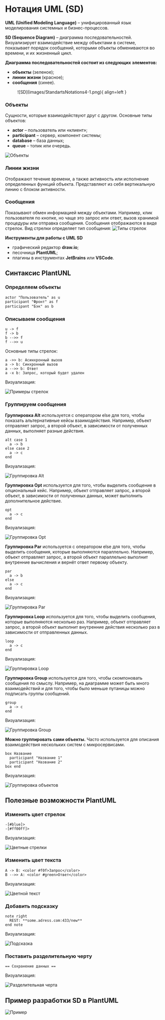 # Нотация UML (SD)

**UML (Unified Modeling Language)** – унифицированный язык моделирования системных и бизнес-процессов.

**SD (Sequence Diagram)** – диаграмма последовательностей. Визуализирует взаимодействие между объектами в системе, показывает порядок сообщений, которыми объекты обмениваются во времени, и их жизненный цикл.

**Диаграмма последовательностей состоит из следующих элементов:**

- **объекты** (зеленое);
- **линии жизни** (красное);
- **сообщения** (синее).

<figure markdown="span">
  ![SD](images/StandartsNotations4-1.png){ align=left }
</figure>

### Объекты
Сущности, которые взаимодействуют друг с другом. Основные типы объектов:
- **actor** – пользователь или «клиент»;
- **participant** – сервер, компонент системы;
- **database** – база данных;
- **queue** – топик или очередь.

![Объекты](images/StandartsNotations4-2.png)

### Линии жизни
Отображают течение времени, а также активность или исполнение определенных функций объекта. Представляют из себя вертикальную линию с блоком активности.

### Сообщения
Показывают обмен информацией между объектами. Например, клик пользователя по кнопке, но чаще это запрос или ответ, вызов хранимой процедуры или отправка сообщения. Сообщения отображаются в виде стрелок. Вид стрелки определяет тип сообщения:
![Типы стрелок](images/StandartsNotations4-3.png)

**Инструменты для работы с UML SD**

- графический редактор **draw.io**;
- песочница **PlantUML**;
- плагины в инструментах **JetBrains** или **VSCode**.

## Синтаксис PlantUNL

### Определяем объекты
```html
actor "Пользователь" as u
participant "Фронт" as f
participant "Бэк" as b
```
### Описываем сообщения
```plantuml
u -> f
f -> b
b -->> f
f -->> u
```

Основные типы стрелок:
```plantuml
a ->> b: Асинхронный вызов
a -> b: Синхронный вызов
a -->> b: Ответ
a -x b: Запрос, который будет удален
```
Визуализация:

![Примеры стрелок](images/StandartsNotations4-4.png)

### Группируем сообщения
**Группировка Alt** используется с оператором else для того, чтобы показать альтернативные кейсы взаимодействия. Например, объект отправляет запрос, а второй объект, в зависимости от полученных данных, выполняет разные действия.
```plantuml
alt case 1
  a -> b
else case 2
  a -> c
end
```
Визуализация:

![Группировка Alt](images/StandartsNotations4-5.png)

**Группировка Opt** используется для того, чтобы выделить сообщение в опциональный кейс. Например, объект отправляет запрос, а второй объект, в зависимости от полученных данных, может выполнить дополнительное действие.
```plantuml
opt
  a -> c
end
```
Визуализация:

![Группировка Opt](images/StandartsNotations4-6.png)

**Группировка Par** используется с оператором else для того, чтобы выделить сообщения, которые выполняются параллельно. Например, объект отправляет запрос, а второй объект параллельно выполнит внутренние вычисления и вернёт ответ первому объекту.
```plantuml
par
  a -> b
else
  a -> c
end
```
Визуализация:

![Группировка Par](images/StandartsNotations4-7.png)

**Группировка Loop** используется для того, чтобы выделить сообщения, которые выполняются несколько раз. Например, объект отправляет запрос, а второй объект выполнит внутренние действия несколько раз в зависимости от отправленных данных.
```plantuml
loop
  a -> c
end
```
Визуализация:

![Группировка Loop](images/StandartsNotations4-8.png)

**Группировка Group** используется для того, чтобы скомпоновать сообщения по смыслу. Например, на диаграмме может быть много взаимодействий и для того, чтобы было меньше путаницы можно подписать группы сообщений.
```plantuml
group
  a -> c
end
```
Визуализация:

![Группировка Group](images/StandartsNotations4-9.png)

**Можно группировать сами объекты.** Часто используется для описания взаимодействия нескольких систем с микросервисами.
```plantuml
box Название
  participant "Название 1"
  participant "Название 2"
box end
```
Визуализация:

![Группировка объектов](images/StandartsNotations4-10.png)

## Полезные возможности PlantUML
### Изменить цвет стрелок
```plantuml
-[#blue]>
-[#ff00ff]>
```
Визуализация:

![Цветные стрелки](images/StandartsNotations4-11.png)

### Изменить цвет текста
```plantuml
A -> B: <color #f0f>Запрос</color>
B -->> A: <color #green>Ответ</color>
```
Визуализация:

![Цветной текст](images/StandartsNotations4-12.png)

### Добавить подсказку
```plantuml
note right
  REST: **some.adress.com:433/new**
end note
```
Визуализация:

![Подсказка](images/StandartsNotations4-13.png)

### Поставить разделительную черту
```plantuml
== Сохранение данных ==
```
Визуализация:

![Разделительная черта](images/StandartsNotations4-14.png)

## Пример разработки SD в PlantUML
![Пример](images/StandartsNotations4-15.png)
